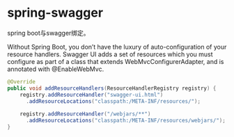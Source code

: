 # spring-swagger

spring boot与swagger绑定。



Without Spring Boot, you don’t have the luxury of auto-configuration of your resource handlers. Swagger UI adds a set of resources which you must configure as part of a class that extends WebMvcConfigurerAdapter, and is annotated with @EnableWebMvc.

``` java
@Override
public void addResourceHandlers(ResourceHandlerRegistry registry) {
    registry.addResourceHandler("swagger-ui.html")
      .addResourceLocations("classpath:/META-INF/resources/");
 
    registry.addResourceHandler("/webjars/**")
      .addResourceLocations("classpath:/META-INF/resources/webjars/");
}
```
